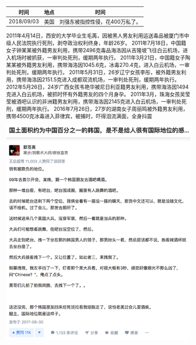 时间|地点|时间
-|-|-
2018/09/03|美国|刘强东被指控性侵，花400万私了。

2011年4月14日，西安的大学毕业生毛苒，因被黑人男友利用运送毒品被厦门市中级人民法院执行死刑，剥夺政治权利终身，年龄26岁。
2011年7月18日，中国籍女子钟某某被外籍男友利用，携带2496克毒品海洛因从吉隆坡飞往白云机场，进入机场时被抓获，一审判处死刑，缓期两年执行。
2011年3月21日，中国籍女子陶某某被外籍男友利用，携带海洛因1045.6克，冰毒270.4克，进入白云机场，一审判处死刑，缓期两年执行。
2011年5月31日，26岁辽宁女孩李彤，被外籍男友利用，携带海洛因2151.5克进入成都双流机场，一审判处死刑，缓期两年执行。
2012年5月26日，24岁广西女孩韦艳华被尼日利亚籍男友利用，携带海洛因1494克进入白云机场，被抓时怀有外籍男友的四个月身孕。
2011年3月，珠海女孩吴莹莹被酒吧认识的非洲籍男友利用，携带海洛因2145克进入白云机场，一审判处死刑，缓期两年执行。
2016年7月26日，27岁的湖南女子周丽鸣被外籍男友利用，携带4500克冰毒进入菲律宾，被捕时，吓得泪流满面，全身抖震

![屏幕快照 2018-09-09 下午3.29.54](/assets/屏幕快照%202018-09-09%20下午3.29.54.png)


